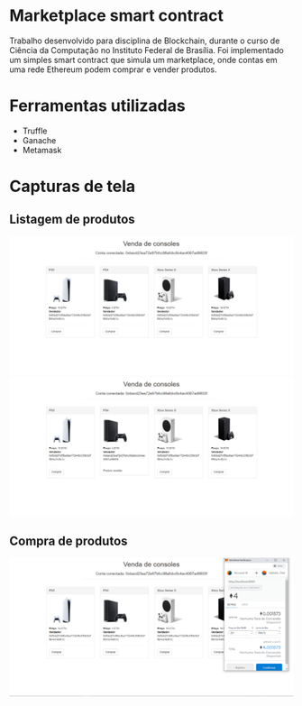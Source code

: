 # Marketplace smart contract
Trabalho desenvolvido para disciplina de Blockchain, durante o curso de Ciência da Computação no Instituto Federal de Brasília. Foi implementado um simples smart contract que simula um marketplace, onde contas em uma rede Ethereum podem comprar e vender produtos.

# Ferramentas utilizadas
- Truffle
- Ganache
- Metamask

# Capturas de tela
## Listagem de produtos
<p align="center">
  <img alt="Screen capture" src=".github/captura-1.png" />
  <img alt="Screen capture" src=".github/captura-3.png" />
</p>

## Compra de produtos
<p align="center">
  <img alt="Screen capture" src=".github/captura-2.png" />
</p>
